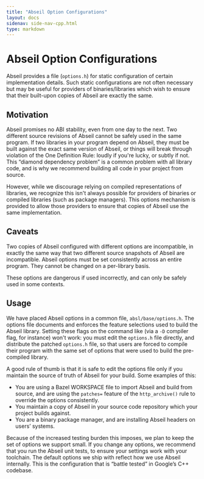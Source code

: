```yaml
---
title: "Abseil Option Configurations"
layout: docs
sidenav: side-nav-cpp.html
type: markdown
---
```


# Abseil Option Configurations

Abseil provides a file (`options.h`) for static configuration of certain
implementation details. Such static configurations are not often necessary but
may be useful for providers of binaries/libraries which wish to ensure that
their built-upon copies of Abseil are exactly the same.

## Motivation

Abseil promises no ABI stability, even from one day to the next. Two different
source revisions of Abseil cannot be safely used in the same program. If two
libraries in your program depend on Abseil, they must be built against the exact
same version of Abseil, or things will break through violation of the One
Definition Rule: loudly if you're lucky, or subtly if not. This “diamond
dependency problem” is a common problem with all library code, and is why we
recommend building all code in your project from source.

However, while we discourage relying on compiled representations of libraries,
we recognize this isn't always possible for providers of binaries or compiled
libraries (such as package managers). This options mechanism is provided to
allow those providers to ensure that copies of Abseil use the same
implementation.

## Caveats

Two copies of Abseil configured with different options are incompatible, in
exactly the same way that two different source snapshots of Abseil are
incompatible. Abseil options must be set consistently across an entire program.
They cannot be changed on a per-library basis.

These options are dangerous if used incorrectly, and can only be safely used in
some contexts.

## Usage

We have placed Abseil options in a common file, `absl/base/options.h`. The
options file documents and enforces the feature selections used to build the
Abseil library. Setting these flags on the command like (via a `-D` compiler
flag, for instance) won't work: you must edit the `options.h` file directly, and
distribute the patched `options.h` file, so that users are forced to compile
their program with the same set of options that were used to build the
pre-compiled library.

A good rule of thumb is that it is safe to edit the options file only if you
maintain the source of truth of Abseil for your build. Some examples of this:

* You are using a Bazel WORKSPACE file to import Abseil and build from source,
  and are using the `patches=` feature of the `http_archive()` rule to override
  the options consistently.
* You maintain a copy of Abseil in your source code repository which your
  project builds against.
* You are a binary package manager, and are installing Abseil headers on users’
  systems.

Because of the increased testing burden this imposes, we plan to keep the set of
options we support small. If you change any options, we recommend that you run
the Abseil unit tests, to ensure your settings work with your toolchain. The
default options we ship with reflect how we use Abseil internally. This is the
configuration that is “battle tested” in Google’s C++ codebase.
